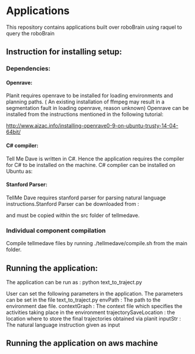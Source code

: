 # Applications
This repository contains applications built over roboBrain using raquel to query the roboBrain

## Instruction for installing setup:
### Dependencies:
#### Openrave:
Planit requires openrave to be installed for loading environments and planning paths. ( An existing installation of ffmpeg may result in a segmentation fault in loading openrave, reason unknown)
Openrave can be installed from the instructions mentioned in the following tutorial:

http://www.aizac.info/installing-openrave0-9-on-ubuntu-trusty-14-04-64bit/

#### C# compiler:
Tell Me Dave is written in C#. Hence the application requires the compiler for C# to be installed on the machine. C# complier can be installed on Ubuntu as: 

#### Stanford Parser:
TellMe Dave requires stanford parser for parsing natural language instructions.Stanford Parser can be downloaded from : 

and must be copied within the src folder of tellmedave.

### Individual component compilation
Compile tellmedave files by running ./tellmedave/compile.sh from the main folder.

## Running the application:
The application can be run as :
	python text_to_traject.py

User can set the following parameters in the application. The parameters can be set in the file text_to_traject.py
envPath : The path to the environment dae file.
contextGraph : The context file which specifies the activities taking place in the environment
trajectorySaveLocation : the location where to store the final trajectories obtained via planit
inputStr : The natural language instruction given as input

## Running the application on aws machine
